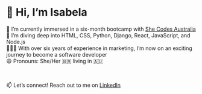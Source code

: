 # 👋 Hi, I’m Isabela

👾 I’m currently immersed in a six-month bootcamp with [She Codes Australia](https://shecodes.com.au/)  
🌱 I’m diving deep into HTML, CSS, Python, Django, React, JavaScript, and Node.js  
👩🏽‍💻 With over six years of experience in marketing, I’m now on an exciting journey to become a software developer  
😄 Pronouns: She/Her
🇧🇷 living in 🇦🇺


<br>

📫 Let’s connect! Reach out to me on [LinkedIn](https://www.linkedin.com/in/isabela-alcantara/)

<!---
isacoding/isacoding is a ✨ special ✨ repository because its `README.md` (this file) appears on your GitHub profile.
You can click the Preview link to take a look at your changes.
--->
